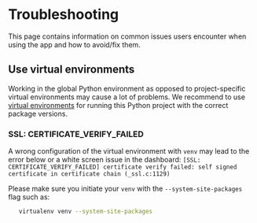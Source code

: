 # Troubleshooting

This page contains information on common issues users encounter when using
the app and how to avoid/fix them.

## Use virtual environments

Working in the global Python environment as opposed to project-specific virtual environments may cause a lot of problems.
We recommend to use [virtual environments](https://docs.python.org/3/library/venv.html>) for running this Python project with the correct package versions.

### SSL: CERTIFICATE_VERIFY_FAILED
A wrong configuration of the virtual environment with `venv` may lead to the error below or a white screen issue in the dashboard:
`[SSL: CERTIFICATE_VERIFY_FAILED] certificate verify failed: self signed certificate in certificate chain (_ssl.c:1129)`

Please make sure you initiate your `venv` with the `--system-site-packages` flag such as:
   ```sh 
      virtualenv venv --system-site-packages
   ```
